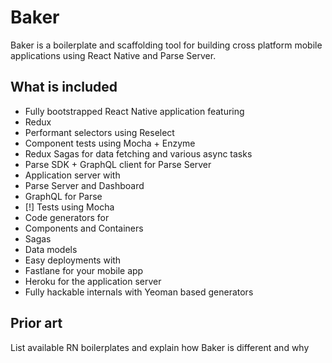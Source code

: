 # Baker

Baker is a boilerplate and scaffolding tool for building cross platform mobile applications using React Native and Parse Server.

## What is included

- Fully bootstrapped React Native application featuring
 - Redux
 - Performant selectors using Reselect
 - Component tests using Mocha + Enzyme
 - Redux Sagas for data fetching and various async tasks
 - Parse SDK + GraphQL client for Parse Server
- Application server with
 - Parse Server and Dashboard
 - GraphQL for Parse
 - [!] Tests using Mocha
- Code generators for
 - Components and Containers
 - Sagas
 - Data models
- Easy deployments with
 - Fastlane for your mobile app
 - Heroku for the application server
- Fully hackable internals with Yeoman based generators

## Prior art

List available RN boilerplates and explain how Baker is different and why